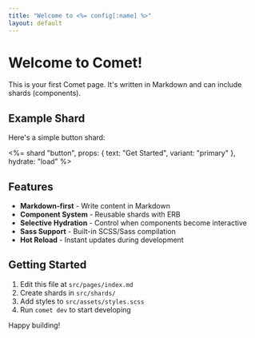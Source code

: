 ```yaml
---
title: "Welcome to <%= config[:name] %>"
layout: default
---
```


# Welcome to Comet!

This is your first Comet page. It's written in Markdown and can include shards (components).

## Example Shard

Here's a simple button shard:

<%= shard "button", props: { text: "Get Started", variant: "primary" }, hydrate: "load" %>

## Features

- **Markdown-first** - Write content in Markdown
- **Component System** - Reusable shards with ERB
- **Selective Hydration** - Control when components become interactive
- **Sass Support** - Built-in SCSS/Sass compilation
- **Hot Reload** - Instant updates during development

## Getting Started

1. Edit this file at `src/pages/index.md`
2. Create shards in `src/shards/`
3. Add styles to `src/assets/styles.scss`
4. Run `comet dev` to start developing

Happy building!
